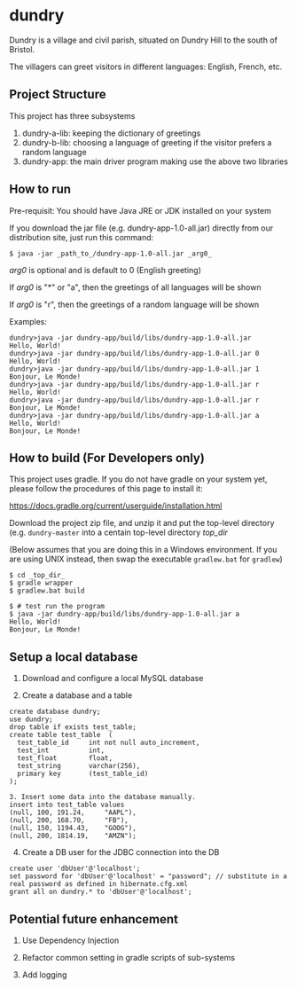 # dundry

Dundry is a village and civil parish, situated on Dundry Hill to the south of Bristol.

The villagers can greet visitors in different languages: English, French, etc.

## Project Structure

This project has three subsystems

1. dundry-a-lib: keeping the dictionary of greetings 
2. dundry-b-lib: choosing a language of greeting if the visitor prefers a random language
3. dundry-app: the main driver program making use the above two libraries

## How to run

Pre-requisit: You should have Java JRE or JDK installed on your system

If you download the jar file (e.g. dundry-app-1.0-all.jar) directly from our distribution site, just run this command:

```
$ java -jar _path_to_/dundry-app-1.0-all.jar _arg0_
```

_arg0_ is optional and is default to 0 (English greeting)

If _arg0_ is "*" or "a", then the greetings of all languages will be shown

If _arg0_ is "r", then the greetings of a random language will be shown

Examples:
```
dundry>java -jar dundry-app/build/libs/dundry-app-1.0-all.jar
Hello, World!
dundry>java -jar dundry-app/build/libs/dundry-app-1.0-all.jar 0
Hello, World!
dundry>java -jar dundry-app/build/libs/dundry-app-1.0-all.jar 1
Bonjour, Le Monde!
dundry>java -jar dundry-app/build/libs/dundry-app-1.0-all.jar r
Hello, World!
dundry>java -jar dundry-app/build/libs/dundry-app-1.0-all.jar r
Bonjour, Le Monde!
dundry>java -jar dundry-app/build/libs/dundry-app-1.0-all.jar a
Hello, World!
Bonjour, Le Monde!
```

## How to build (For Developers only)

This project uses gradle.  If you do not have gradle on your system yet, please 
follow the procedures of this page to install it:

  https://docs.gradle.org/current/userguide/installation.html

Download the project zip file, and unzip it and put the top-level directory (e.g. `dundry-master` into a centain top-level directory _top_dir_  

(Below assumes that you are doing this in a Windows environment.  If you are using UNIX instead, then swap the executable `gradlew.bat` for `gradlew`)

```
$ cd _top_dir_
$ gradle wrapper 
$ gradlew.bat build

$ # test run the program
$ java -jar dundry-app/build/libs/dundry-app-1.0-all.jar a
Hello, World!
Bonjour, Le Monde!
```

## Setup a local database

1. Download and configure a local MySQL database

2. Create a database and a table
```
create database dundry;
use dundry;
drop table if exists test_table;
create table test_table  (
  test_table_id	 	int not null auto_increment,
  test_int	 		int,
  test_float	 	float,
  test_string 		varchar(256),
  primary key		(test_table_id)
);

3. Insert some data into the database manually.  
insert into test_table values 
(null, 100, 191.24, 	"AAPL"),
(null, 200, 168.70, 	"FB"),
(null, 150, 1194.43, 	"GOOG"),
(null, 200, 1814.19, 	"AMZN");
```

4. Create a DB user for the JDBC connection into the DB

```
create user 'dbUser'@'localhost';
set password for 'dbUser'@'localhost' = "password"; // substitute in a real password as defined in hibernate.cfg.xml
grant all on dundry.* to 'dbUser'@'localhost';
```
## Potential future enhancement

1. Use Dependency Injection

2. Refactor common setting in gradle scripts of sub-systems

3. Add logging 